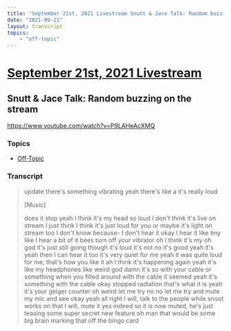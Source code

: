 ```yaml
---
title: "September 21st, 2021 Livestream Snutt & Jace Talk: Random buzzing on the stream"
date: "2021-09-21"
layout: transcript
topics:
    - "off-topic"
---
```

# [September 21st, 2021 Livestream](../2021-09-21.md)
## Snutt & Jace Talk: Random buzzing on the stream
https://www.youtube.com/watch?v=P9LAHeAcXMQ

### Topics
* [Off-Topic](../topics/off-topic.md)

### Transcript

> update there's something vibrating yeah there's like a it's really loud
>
> [Music]
>
> does it stop yeah I think it's my head so loud I don't think it's live on stream I just think I think it's just loud for you or maybe it's light on stream too I don't know because- I don't hear it okay I hear it like tiny like I hear a bit of it bees turn off your vibrator oh I think it's my oh god it's just still going though it's loud it's not no it's good yeah it's yeah then I can hear it too it's very quiet for me yeah it was quite loud for me, that's how you like it ah I think it's happening again yeah it's like my headphones like weird god damn it's so with your cable or something when you filled around with the cable it seemed yeah it's something with the cable okay stopped radiation that's what it is yeah it's your geiger counter oh weird let me try no no let me try and mute my mic and see okay yeah all right I will, talk to the people while snoot works on that I will, mute it yes indeed so it is now muted, he's just teasing some super secret new feature oh man that would be some big brain marking that off the bingo card

